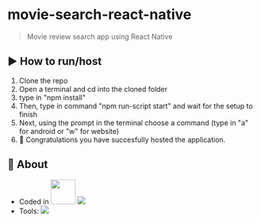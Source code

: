 # movie-search-react-native
> Movie review search app using React Native

## ▶️ How to run/host
1. Clone the repo 
2. Open a terminal and cd into the cloned folder
3. type in "npm install"
4. Then, type in command "npm run-script start" and wait for the setup to finish 
6. Next, using the prompt in the terminal choose a command (type in "a" for android or "w" for website)
7. 🎉 Congratulations you have succesfully hosted the application.

## 📙 About
- Coded in <img width="50px" src="{https://img.shields.io/badge/JavaScript-323330?style=for-the-badge&logo=javascript&logoColor=F7DF1E}" />  <img src="{https://img.shields.io/badge/React_Native-20232A?style=for-the-badge&logo=react&logoColor=61DAFB}" /> 
- Tools: <img src="{https://img.shields.io/badge/Expo-1B1F23?style=for-the-badge&logo=expo&logoColor=white}" />

